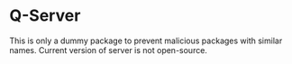 # Q-Server

This is only a dummy package to prevent malicious packages with similar names. Current version of server is not open-source.